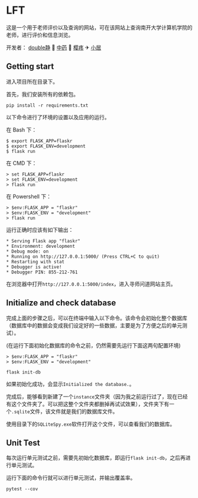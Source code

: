 # LFT
这是一个用于老师评价以及查询的网站，可在该网站上查询南开大学计算机学院的老师，进行评价和信息浏览。

开发者：
[double静](https://github.com/king-wk) 🎄 [中药](https://github.com/Pixie-King) 🍟 [樱疼](https://github.com/JARVISHHH) ✈ [小居](https://github.com/tolstoy-yun)


## Getting start
进入项目所在目录下。

首先，我们安装所有的依赖包。
```
pip install -r requirements.txt
```

以下命令进行了环境的设置以及应用的运行。

在 Bash 下：
```
$ export FLASK_APP=flaskr
$ export FLASK_ENV=development
$ flask run
```

在 CMD 下：
```
> set FLASK_APP=flaskr
> set FLASK_ENV=development
> flask run
```

在 Powershell 下：
```
> $env:FLASK_APP = "flaskr"
> $env:FLASK_ENV = "development"
> flask run
```

运行正确时应该有如下输出：
```
* Serving Flask app "flaskr"
* Environment: development
* Debug mode: on
* Running on http://127.0.0.1:5000/ (Press CTRL+C to quit)
* Restarting with stat
* Debugger is active!
* Debugger PIN: 855-212-761
```

在浏览器中打开`http://127.0.0.1:5000/index`，进入寻师问道网站主页。



## Initialize and check database

完成上面的步骤之后，可以在终端中输入以下命令。该命令会初始化整个数据库（数据库中的数据会变成我们设定好的一些数据，主要是为了方便之后的单元测试）。

(在运行下面初始化数据库的命令之前，仍然需要先运行下面这两句配置环境)
```
> $env:FLASK_APP = "flaskr"
> $env:FLASK_ENV = "development"
```

```
flask init-db
```
如果初始化成功，会显示`Initialized the database.`。

完成后，能够看到新建了一个`instance`文件夹（因为我之前运行过了，现在已经有这个文件夹了。可以把这整个文件夹都删掉再试试效果），文件夹下有一个`.sqlite`文件，该文件就是我们的数据库文件。

使用目录下的`SQLiteSpy.exe`软件打开这个文件，可以查看我们的数据库。



## Unit Test

每次运行单元测试之前，需要先初始化数据库，即运行`flask init-db`，之后再进行单元测试。

运行下面的命令行就可以进行单元测试，并输出覆盖率。

```
pytest --cov
```

